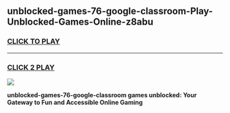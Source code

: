 
## unblocked-games-76-google-classroom-Play-Unblocked-Games-Online-z8abu
<h3>
<a href="https://premium76.site?title=unblocked-games-76-google-classroom&ref=24A">CLICK TO PLAY</a></h3>
<hr>

<h3>
<a href="https://premium76.site?title=unblocked-games-76-google-classroom&ref=24A">CLICK 2 PLAY</a>
  
</h3>

<a href="https://premium76.site?title=unblocked-games-76-google-classroom&ref=24A"><img src="https://clearcache.store/games.png"></a>


**unblocked-games-76-google-classroom games unblocked: Your Gateway to Fun and Accessible Online Gaming**
